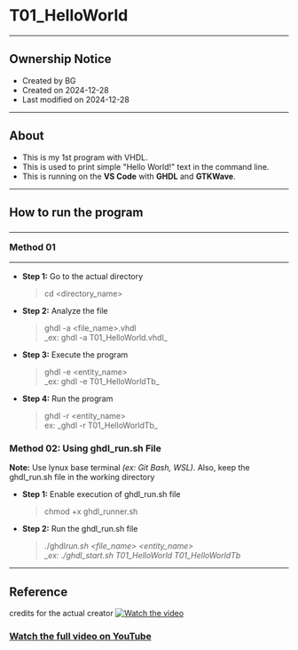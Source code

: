 # T01_HelloWorld

---

## Ownership Notice

- Created by BG
- Created on 2024-12-28
- Last modified on 2024-12-28

---

## About

- This is my 1st program with VHDL.
- This is used to print simple "Hello World!" text in the command line.
- This is running on the **VS Code** with **GHDL** and **GTKWave**.

---

## How to run the program

### <hr> Method 01 <hr>

- **Step 1:** Go to the actual directory

  > cd <directory_name>

- **Step 2:** Analyze the file

  > ghdl -a <file_name>.vhdl<br> \_ex: ghdl -a T01_HelloWorld.vhdl_

- **Step 3:** Execute the program

  > ghdl -e <entity_name><br> \_ex: ghdl -e T01_HelloWorldTb_

- **Step 4:** Run the program

  > ghdl -r <entity_name><br> ex: \_ghdl -r T01_HelloWorldTb_



### Method 02: Using ghdl_run.sh File

**Note:** Use lynux base terminal _(ex: Git Bash, WSL)_. Also, keep the ghdl_run.sh file in the working directory

- **Step 1:** Enable execution of ghdl_run.sh file

  > chmod +x ghdl_runner.sh

- **Step 2:** Run the ghdl_run.sh file
  > ./ghdl*run.sh <file_name> <entity_name> <br> \_ex: ./ghdl_start.sh T01_HelloWorld T01_HelloWorldTb*

---

## Reference

credits for the actual creator
[![Watch the video](https://img.youtube.com/vi/h4ZXge1BE80/maxresdefault.jpg)](https://youtu.be/h4ZXge1BE80)

### [Watch the full video on YouTube](https://youtu.be/h4ZXge1BE80)
